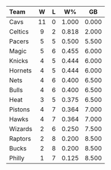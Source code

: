 | Team                             |  W  |  L  |  W%   |  GB   |
|:---------------------------------|:---:|:---:|:-----:|:-----:|
| [](/r/clevelandcavs) Cavs        | 11  |  0  | 1.000 | 0.000 |
| [](/r/bostonceltics) Celtics     |  9  |  2  | 0.818 | 2.000 |
| [](/r/pacers) Pacers             |  5  |  5  | 0.500 | 5.500 |
| [](/r/orlandomagic) Magic        |  5  |  6  | 0.455 | 6.000 |
| [](/r/nyknicks) Knicks           |  4  |  5  | 0.444 | 6.000 |
| [](/r/charlottehornets) Hornets  |  4  |  5  | 0.444 | 6.000 |
| [](/r/gonets) Nets               |  4  |  6  | 0.400 | 6.500 |
| [](/r/chicagobulls) Bulls        |  4  |  6  | 0.400 | 6.500 |
| [](/r/heat) Heat                 |  3  |  5  | 0.375 | 6.500 |
| [](/r/detroitpistons) Pistons    |  4  |  7  | 0.364 | 7.000 |
| [](/r/atlantahawks) Hawks        |  4  |  7  | 0.364 | 7.000 |
| [](/r/washingtonwizards) Wizards |  2  |  6  | 0.250 | 7.500 |
| [](/r/torontoraptors) Raptors    |  2  |  8  | 0.200 | 8.500 |
| [](/r/mkebucks) Bucks            |  2  |  8  | 0.200 | 8.500 |
| [](/r/sixers) Philly             |  1  |  7  | 0.125 | 8.500 |